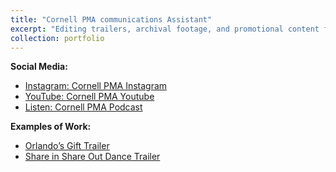 ```yaml
---
title: "Cornell PMA communications Assistant"
excerpt: "Editing trailers, archival footage, and promotional content for PMA’s Instagram & YouTube. Co-host Cornell PMA’s bi-monthly podcasts.<br/><img src='/images/PMA_Logo_WHITE-high copy.png'>"
collection: portfolio
---
```


**Social Media:**
- [Instagram: Cornell PMA Instagram](https://www.instagram.com/cornellpma/reels/)
- [YouTube: Cornell PMA Youtube](https://www.instagram.com/cornellpma/reels/)
- [Listen: Cornell PMA Podcast](https://pma.cornell.edu/pma-podcast-)

**Examples of Work:**
- [Orlando’s Gift Trailer](https://www.instagram.com/reel/DBtvFvdIOat/)
- [Share in Share Out Dance Trailer](https://www.youtube.com/watch?v=rRa83AH5Fgs)
